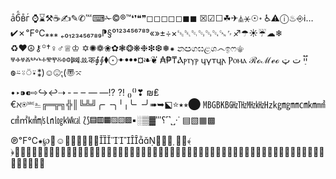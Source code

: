 
аⷶбⷠвⷡгⷢ
⌚⌛⚒☕✍✎✆℻⌨✁©®™❛❜❝❞◻◻◻◻◻◼◼
☒☑☐☘✈⏅⚹☉॰
♿⚠ⓘ♨⎆ℹ…✔✗℉℃⁎⁎⁎
˿₀₁₂₃₄₅₆₇₈₉⁋§⁰¹²³⁴⁵⁶⁷⁸⁹«»±÷×␛␡␑␒␓␔␘␌♐☂☀☔☁❄
♻♥☮⚷꙳†♀♂♕♔
✡✺❁❀✿❃❂❋❉❇❆❅⁕
නඏගඝළශ෴ඉෆ⚜
ⱋⱚⱍⰶⰲⰴⰰⰺⰹⰻⱇⱉꔞꔛक⨖⨕⧫⨀ꔹꔷꔷꔷ¤❧❦
₳₱₸Ⲁⲣⲧⲩⲣ 𐍁𐍅𐍄𐍁𐌰 Ⲣⲟⲙⲁ ℛℴℳℯℴ
ײַ֟ ت ټ 𐑏⍨⍤⍥⍣⁑)☺☹⁏(〠⌤

•‣⁍⁌⇨↪↩⇢
 ‑ – ‒ — ―⁉ ⁈  ₍₎⁽⁾❣
₪₤€ℵ⍟⎃⎁╔═╦╗╬║╚╩╝╭╴╶╮╵╷╰╴╶╯➠➥⬕⭐⭑⭒⬤
㎆㎇㎅㎓㎔㎒㎑㎐㎏㎎㎜㎝㎞㎟㎠㎡㎢㎧㏑㏒㎾㎉
⟅⟆▤▥▦▧▨▩▪░▒▓′″؟˹˺˻˼·˙
▤▧▦▩

℗℉℃⁕℘⌨☺☠☢♻⚒⛀⛁﴾﴿❦
